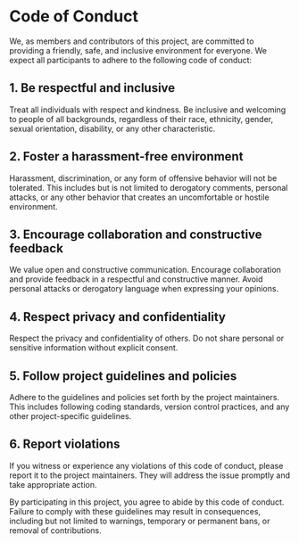 # Code of Conduct

We, as members and contributors of this project, are committed to providing a friendly, safe, and inclusive environment for everyone. We expect all participants to adhere to the following code of conduct:

## 1. Be respectful and inclusive

Treat all individuals with respect and kindness. Be inclusive and welcoming to people of all backgrounds, regardless of their race, ethnicity, gender, sexual orientation, disability, or any other characteristic.

## 2. Foster a harassment-free environment

Harassment, discrimination, or any form of offensive behavior will not be tolerated. This includes but is not limited to derogatory comments, personal attacks, or any other behavior that creates an uncomfortable or hostile environment.

## 3. Encourage collaboration and constructive feedback

We value open and constructive communication. Encourage collaboration and provide feedback in a respectful and constructive manner. Avoid personal attacks or derogatory language when expressing your opinions.

## 4. Respect privacy and confidentiality

Respect the privacy and confidentiality of others. Do not share personal or sensitive information without explicit consent.

## 5. Follow project guidelines and policies

Adhere to the guidelines and policies set forth by the project maintainers. This includes following coding standards, version control practices, and any other project-specific guidelines.

## 6. Report violations

If you witness or experience any violations of this code of conduct, please report it to the project maintainers. They will address the issue promptly and take appropriate action.

By participating in this project, you agree to abide by this code of conduct. Failure to comply with these guidelines may result in consequences, including but not limited to warnings, temporary or permanent bans, or removal of contributions.
